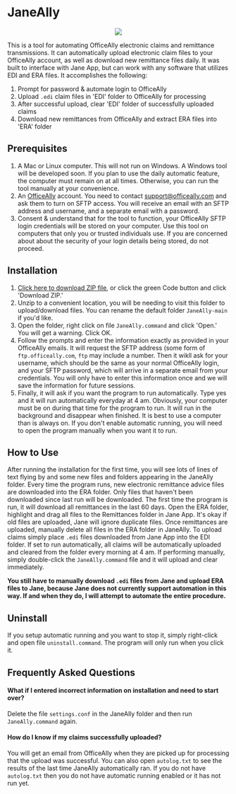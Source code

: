 # JaneAlly
<p align="center">
  <img src="https://i.imgur.com/HNOedgX.png">
</p>
This is a tool for automating OfficeAlly electronic claims and remittance transmissions. It can automatically upload electronic claim files to your OfficeAlly account, as well as download new remittance files daily. It was built to interface with Jane App, but can work with any software that utilizes EDI and ERA files. It accomplishes the following:

1. Prompt for password & automate login to OfficeAlly
2. Upload `.edi` claim files in 'EDI' folder to OfficeAlly for processing
3. After successful upload, clear 'EDI' folder of successfully uploaded claims
4. Download new remittances from OfficeAlly and extract ERA files into 'ERA' folder

## Prerequisites
1. A Mac or Linux computer. This will not run on Windows. A Windows tool will be developed soon. If you plan to use the daily automatic feature, the computer must remain on at all times. Otherwise, you can run the tool manually at your convenience.
2. An [OfficeAlly](https://officeally.com) account. You need to contact [support@officeally.com](mailto:support@officeally.com) and ask them to turn on SFTP access. You will receive an email with an SFTP address and username, and a separate email with a password.
3. Consent & understand that for the tool to function, your OfficeAlly SFTP login credentials will be stored on your computer. Use this tool on computers that only you or trusted individuals use. If you are concerned about about the security of your login details being stored, do not proceed.

## Installation
1. [Click here to download ZIP file](https://github.com/produktive/JaneAlly/archive/refs/heads/main.zip), or click the green Code button and click 'Download ZIP.'
2. Unzip to a convenient location, you will be needing to visit this folder to upload/download files. You can rename the default folder `JaneAlly-main` if you'd like.
3. Open the folder, right click on file `JaneAlly.command` and click 'Open.' You will get a warning. Click OK.
4. Follow the prompts and enter the information exactly as provided in your OfficeAlly emails. It will request the SFTP address (some form of `ftp.officeally.com`, `ftp` may include a number. Then it wikll ask for your username, which should be the same as your normal OfficeAlly login, and your SFTP password, which will arrive in a separate email from your credentials. You will only have to enter this information once and we will save the information for future sessions.
5. Finally, it will ask if you want the program to run automatically. Type yes and it will run automatically everyday at 4 am. Obviously, your computer must be on during that time for the program to run. It will run in the background and disappear when finished. It is best to use a computer than is always on. If you don't enable automatic running, you will need to open the program manually when you want it to run.

## How to Use
After running the installation for the first time, you will see lots of lines of text flying by and some new files and folders appearing in the JaneAlly folder. Every time the program runs, new electronic remittance advice files are downloaded into the ERA folder. Only files that haven't been downloaded since last run will be downloaded. The first time the program is run, it will download all remittances in the last 60 days. Open the ERA folder, highlight and drag all files to the Remittances folder in Jane App. It's okay if old files are uploaded, Jane will ignore duplicate files. Once remittances are uploaded, manually delete all files in the ERA folder in JaneAlly. To upload claims simply place `.edi` files downloaded from Jane App into the EDI folder. If set to run automatically, all claims will be automatically uploaded and cleared from the folder every morning at 4 am. If performing manually, simply double-click the `JaneAlly.command` file and it will upload and clear immediately.

**You still have to manually download `.edi` files from Jane and upload ERA files to Jane, because Jane does not currently support automation in this way. If and when they do, I will attempt to automate the entire procedure.**

## Uninstall
If you setup automatic running and you want to stop it, simply right-click and open file `uninstall.command`. The program will only run when you click it.

## Frequently Asked Questions

#### What if I entered incorrect information on installation and need to start over?
Delete the file `settings.conf` in the JaneAlly folder and then run `JaneAlly.command` again.

#### How do I know if my claims successfully uploaded?
You will get an email from OfficeAlly when they are picked up for processing that the upload was successful. You can also open `autolog.txt` to see the results of the last time JaneAlly automatically ran. If you do not have `autolog.txt` then you do not have automatic running enabled or it has not run yet.
